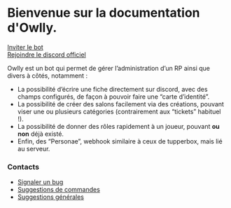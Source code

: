 # Bienvenue sur la documentation d'Owlly. 
[Inviter le bot](https://discord.com/api/oauth2/authorize?client_id=803714709059928064&permissions=8&scope=bot)    
[Rejoindre le discord officiel](https://discord.gg/qYxPKjHkwt)  

Owlly est un bot qui permet de gérer l’administration d’un RP ainsi que divers à côtés, notamment :   
-  La possibilité d’écrire une fiche directement sur discord, avec des champs configurés, de façon à pouvoir faire une “carte d’identité”.  
- La possibilité de créer des salons facilement via des créations, pouvant viser une ou plusieurs catégories (contrairement aux “tickets” habituel !).  
- La possibilité de donner des rôles rapidement à un joueur, pouvant **ou non** déjà existé.  
- Enfin, des “Personae”, webhook similaire à ceux de tupperbox, mais lié au serveur.   

### Contacts
- [Signaler un bug](https://github.com/OwllyBot/Owlly/issues/new?assignees=&labels=bug&template=bug_report.md&title=%5BBUG%5D)  
- [Suggestions de commandes](https://github.com/OwllyBot/Owlly/issues/new?assignees=&labels=Commande%2C+enhancement&template=commande-request.md&title=%5BCOMMANDE%5D)  
- [Suggestions générales](https://github.com/OwllyBot/Owlly/issues/new?assignees=&labels=concept%2C+enhancement&template=concept-request.md&title=%5BSUGGESTION%5D)  
